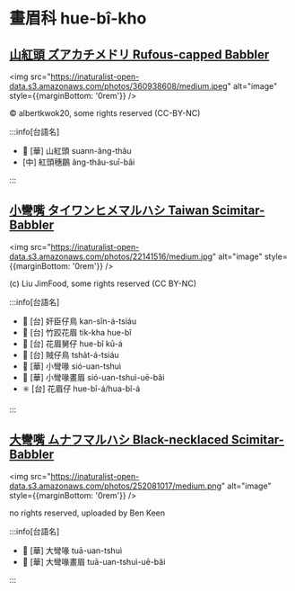 # 畫眉科 hue-bî-kho

## [山紅頭 ズアカチメドリ Rufous-capped Babbler](https://ebird.org/species/rucbab1)

<img src="https://inaturalist-open-data.s3.amazonaws.com/photos/360938608/medium.jpeg" alt="image" style={{marginBottom: '0rem'}} />

<p className="image-caption">
© albertkwok20, some rights reserved (CC-BY-NC)
</p>

:::info[台語名]

- 🎯 [華] 山紅頭 suann-âng-thâu
- [中] 紅頭穗鶥 âng-thâu-suī-bâi

:::

## [小彎嘴 タイワンヒメマルハシ Taiwan Scimitar-Babbler](https://ebird.org/species/taiscb1)

<img src="https://inaturalist-open-data.s3.amazonaws.com/photos/22141516/medium.jpg" alt="image" style={{marginBottom: '0rem'}} />

<p className="image-caption">
(c) Liu JimFood, some rights reserved (CC BY-NC)
</p>

:::info[台語名]

- 🎯 [台] 奸臣仔鳥 kan-sîn-á-tsiáu
- 🎯 [台] 竹跤花眉 tik-kha hue-bî
- 🎯 [台] 花眉舅仔 hue-bî kū-á
- 🎯 [台] 賊仔鳥 tsha̍t-á-tsiáu
- 🎯 [華] 小彎喙 sió-uan-tshuì
- 🎯 [華] 小彎喙畫眉 sió-uan-tshuì-uē-bâi
- ✳️ [台] 花眉仔 hue-bî-á/hua-bî-á

:::

## [大彎嘴 ムナフマルハシ Black-necklaced Scimitar-Babbler](https://ebird.org/species/sbsbab2)

<img src="https://inaturalist-open-data.s3.amazonaws.com/photos/252081017/medium.png" alt="image" style={{marginBottom: '0rem'}} />

<p className="image-caption">
no rights reserved, uploaded by Ben Keen
</p>

:::info[台語名]

- 🎯 [華] 大彎喙 tuā-uan-tshuì
- 🎯 [華] 大彎喙畫眉 tuā-uan-tshuì-uē-bâi

:::
